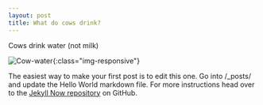 ```yaml
---
layout: post
title: What do cows drink?
---
```


Cows drink water (not milk)

![Cow-water](https://ofa.on.ca/wp-content/uploads/2021/12/cow-drinking.png){:class="img-responsive"}

The easiest way to make your first post is to edit this one. Go into /_posts/ and update the Hello World markdown file. For more instructions head over to the [Jekyll Now repository](https://github.com/barryclark/jekyll-now) on GitHub.
